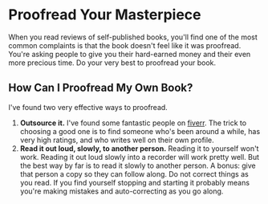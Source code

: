 # Proofread Your Masterpiece

When you read reviews of self-published books, you'll find one of the most common complaints 
is that the book doesn't feel like it was proofread. You're asking people to give you their hard-earned
money and their even more precious time. Do your very best to proofread your book.

## How Can I Proofread My Own Book?

I've found two very effective ways to proofread. 

1. <strong>Outsource it.</strong> I've found some fantastic people on [fiverr](https://www.fiverr.com).
The trick to choosing a good one is to find someone who's been around a while, has very high ratings, and who writes
well on their own profile.
2. <strong>Read it out loud, slowly, to another person.</strong> Reading it to yourself won't work. Reading it out loud slowly into
a recorder will work pretty well. But the best way by far is to read it slowly to another person. A bonus: give 
that person a copy so they can follow along. Do not correct things
as you read. If you find yourself stopping and starting it probably means you're making mistakes and auto-correcting
as you go along.

